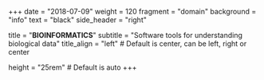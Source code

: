 +++
date = "2018-07-09"
weight = 120
fragment = "domain"
background = "info"
text = "black"
side_header = "right"

title = "**BIOINFORMATICS**"
subtitle = "Software tools for understanding biological data"
title_align = "left" # Default is center, can be left, right or center

height = "25rem" # Default is auto
+++

